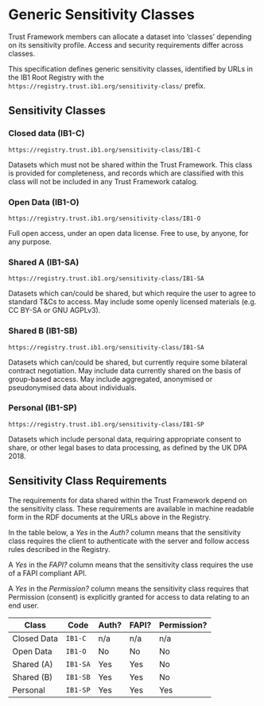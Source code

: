 # Generic Sensitivity Classes

Trust Framework members can allocate a dataset into ‘classes’ depending on its sensitivity profile. Access and security requirements differ across classes.

This specification defines generic sensitivity classes, identified by URLs in the IB1 Root Registry with the `https://registry.trust.ib1.org/sensitivity-class/` prefix.

## Sensitivity Classes

### Closed data (IB1-C)

`https://registry.trust.ib1.org/sensitivity-class/IB1-C`

Datasets which must not be shared within the Trust Framework. This class is provided for completeness, and records which are classified with this class will not be included in any Trust Framework catalog.

### Open Data (IB1-O)

`https://registry.trust.ib1.org/sensitivity-class/IB1-O`

Full open access, under an open data license. Free to use, by anyone, for any purpose.

### Shared A (IB1-SA)

`https://registry.trust.ib1.org/sensitivity-class/IB1-SA`

Datasets which can/could be shared, but which require the user to agree to standard T&Cs to access. May include some openly licensed materials (e.g. CC BY-SA or GNU AGPLv3).

### Shared B (IB1-SB)

`https://registry.trust.ib1.org/sensitivity-class/IB1-SA`

Datasets which can/could be shared, but currently require some bilateral contract negotiation. May include data currently shared on the basis of group-based access. May include aggregated, anonymised or pseudonymised data about individuals.

### Personal (IB1-SP)

`https://registry.trust.ib1.org/sensitivity-class/IB1-SP`

Datasets which include personal data, requiring appropriate consent to share, or other legal bases to data processing, as defined by the UK DPA 2018.

## Sensitivity Class Requirements

The requirements for data shared within the Trust Framework depend on the sensitivity class. These requirements are available in machine readable form in the RDF documents at the URLs above in the Registry.

In the table below, a _Yes_ in the _Auth?_ column means that the sensitivity class requires the client to authenticate with the server and follow access rules described in the Registry.

A _Yes_ in the _FAPI?_ column means that the sensitivity class requires the use of a FAPI compliant API.

A _Yes_ in the _Permission?_ column means the sensitivity class requires that Permission (consent) is explicitly granted for access to data relating to an end user.

| Class | Code | Auth? | FAPI? | Permission? |
| ----- | --- | ----- | ----- | ----------- |
| Closed Data | `IB1-C` | n/a | n/a | n/a|
| Open Data | `IB1-O` | No | No | No |
| Shared (A) | `IB1-SA` | Yes | Yes | No |
| Shared (B) | `IB1-SB` | Yes | Yes | No |
| Personal | `IB1-SP` | Yes | Yes | Yes |
